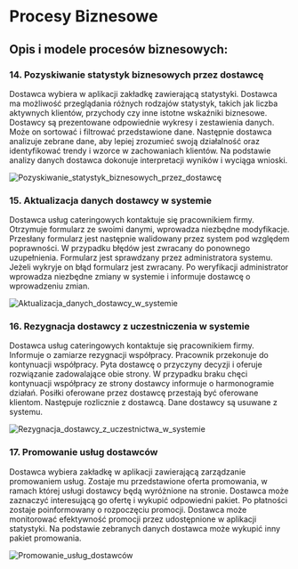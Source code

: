# Procesy Biznesowe

## Opis i modele procesów biznesowych:

### 14. Pozyskiwanie statystyk biznesowych przez dostawcę
Dostawca wybiera w aplikacji zakładkę zawierającą statystyki. Dostawca ma możliwość przeglądania różnych rodzajów statystyk, takich jak liczba aktywnych klientów, przychody czy inne istotne wskaźniki biznesowe. Dostawcy są prezentowane odpowiednie wykresy i zestawienia danych. Może on sortować i filtrować przedstawione dane. Następnie dostawca analizuje zebrane dane, aby lepiej zrozumieć swoją działalność oraz identyfikować trendy i wzorce w zachowaniach klientów. Na podstawie analizy danych dostawca dokonuje interpretacji wyników i wyciąga wnioski.

![Pozyskiwanie_statystyk_biznesowych_przez_dostawcę](https://github.com/MiloszMertka/pw-iwo-lab/assets/95347931/d5c20749-e22c-4a60-bd9c-200b35acaaea)


### 15. Aktualizacja danych dostawcy w systemie
Dostawca usług cateringowych kontaktuje się pracownikiem firmy. Otrzymuje formularz ze swoimi danymi, wprowadza niezbędne modyfikacje. Przesłany formularz jest następnie walidowany przez system pod względem poprawności. W przypadku błędów jest zwracany do ponownego uzupełnienia. Formularz jest sprawdzany przez administratora systemu. Jeżeli wykryje on błąd formularz jest zwracany. Po weryfikacji administrator wprowadza niezbędne zmiany w systemie i informuje dostawcę o wprowadzeniu zmian.

![Aktualizacja_danych_dostawcy_w_systemie](https://github.com/MiloszMertka/pw-iwo-lab/assets/95347931/f8764b5b-a2d7-467e-aea0-f3ac19254b34)


### 16. Rezygnacja dostawcy z uczestniczenia w systemie
Dostawca usług cateringowych kontaktuje się pracownikiem firmy. Informuje o zamiarze rezygnacji współpracy. Pracownik przekonuje do kontynuacji współpracy. Pyta dostawcę o przyczyny decyzji i oferuje rozwiązanie zadowalające obie strony. W przypadku braku chęci kontynuacji współpracy ze strony dostawcy informuje o harmonogramie działań. Posiłki oferowane przez dostawcę przestają być oferowane klientom. Następuje rozlicznie z dostawcą. Dane dostawcy są usuwane z systemu.

![Rezygnacja_dostawcy_z_uczestnictwa_w_systemie](https://github.com/MiloszMertka/pw-iwo-lab/assets/95347931/eb0462df-7f15-4b6b-b744-051b09fe309d)



### 17. Promowanie usług dostawców
Dostawca wybiera zakładkę w aplikacji zawierającą zarządzanie promowaniem usług. Zostaje mu przedstawione oferta promowania, w ramach której usługi dostawcy będą wyróżnione na stronie. Dostawca może zaznaczyć interesującą go ofertę i wykupić odpowiedni pakiet. Po płatności zostaje poinformowany o rozpoczęciu promocji. Dostawca może monitorować efektywność promocji przez udostępnione w aplikacji statystyki. Na podstawie zebranych danych dostawca może wykupić inny pakiet promowania.

![Promowanie_usług_dostawców](https://github.com/MiloszMertka/pw-iwo-lab/assets/95347931/36fb2a61-07eb-4764-8891-6813c07aaa50)
